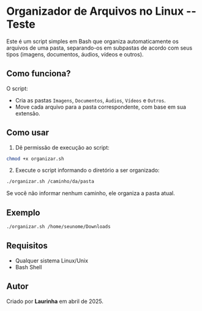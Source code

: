 # Organizador de Arquivos no Linux -- Teste

Este é um script simples em Bash que organiza automaticamente os arquivos de uma pasta, separando-os em subpastas de acordo com seus tipos (imagens, documentos, áudios, vídeos e outros).

## Como funciona?

O script:
- Cria as pastas `Imagens`, `Documentos`, `Áudios`, `Vídeos` e `Outros`.
- Move cada arquivo para a pasta correspondente, com base em sua extensão.

## Como usar

1. Dê permissão de execução ao script:

```bash
chmod +x organizar.sh
```

2. Execute o script informando o diretório a ser organizado:

```bash
./organizar.sh /caminho/da/pasta
```

Se você não informar nenhum caminho, ele organiza a pasta atual.

## Exemplo

```bash
./organizar.sh /home/seunome/Downloads
```

## Requisitos

- Qualquer sistema Linux/Unix
- Bash Shell

## Autor

Criado por **Laurinha** em abril de 2025.


